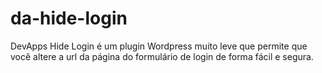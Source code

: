 # da-hide-login
DevApps Hide Login é um plugin Wordpress muito leve que permite que você altere a url da página do formulário de login de forma fácil e segura.
